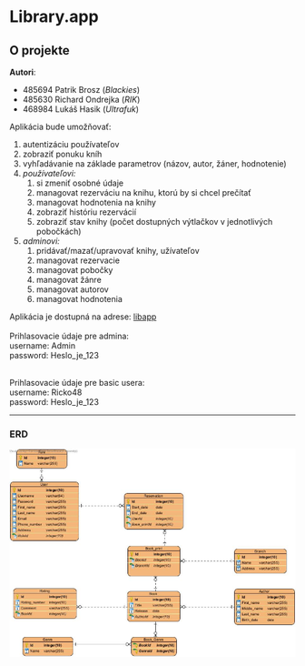 # Library.app

## O projekte

**Autori**:
- 485694 Patrik Brosz (_Blackies_)
- 485630 Richard Ondrejka (_RIK_)
- 468984 Lukáš Hasik (_Ultrafuk_)<br> 

Aplikácia bude umožňovať:
1. autentizáciu používateľov
2. zobraziť ponuku kníh<br>
3. vyhľadávanie na základe parametrov (názov, autor, žáner, hodnotenie)
4. *používateľovi:*
   1. si zmeniť osobné údaje
   2. managovat rezerváciu na knihu, ktorú by si chcel prečítať
   3. managovat hodnotenia na knihy
   4. zobraziť históriu rezervácií
   5. zobraziť stav knihy (počet dostupných výtlačkov v jednotlivých pobočkách)
5. *adminovi:*
   1. pridávať/mazať/upravovať knihy, užívateľov
   2. managovat rezervacie
   3. managovat pobočky
   4. managovat žánre 
   5. managovat autorov
   6. managovat hodnotenia

Aplikácia je dostupná na adrese: [libapp](https://libapp-pv179.azurewebsites.net/)<br>
<br>
Prihlasovacie údaje pre admina:<br>
username: Admin<br>
password: Heslo_je_123<br>
<br>

Prihlasovacie údaje pre basic usera:<br>
username: Ricko48<br>
password: Heslo_je_123<br>

---
### ERD

![plot](./erd_library.jpg)


